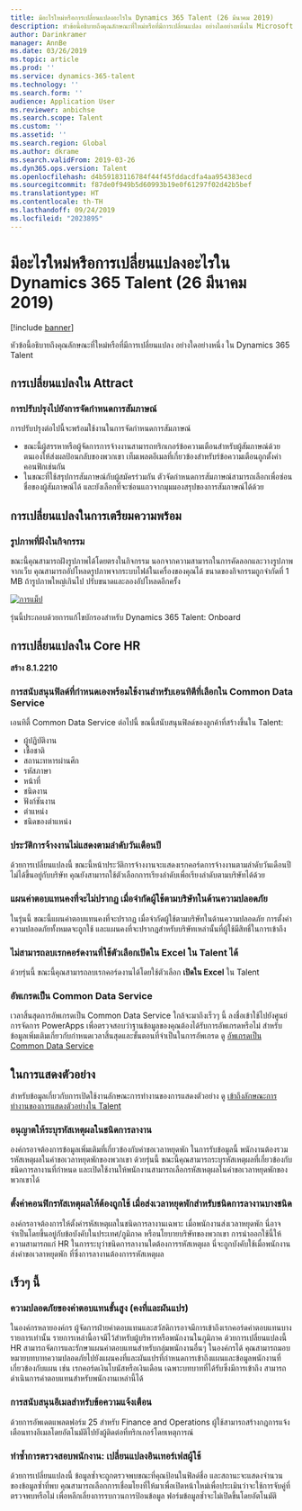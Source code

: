 ```yaml
---
title: มีอะไรใหม่หรือการเปลี่ยนแปลงอะไรใน Dynamics 365 Talent (26 มีนาคม 2019)
description: หัวข้อนี้อธิบายถึงคุณลักษณะที่ใหม่หรือที่มีการเปลี่ยนแปลง อย่างใดอย่างหนึ่งใน Microsoft Dynamics 365 Talent
author: Darinkramer
manager: AnnBe
ms.date: 03/26/2019
ms.topic: article
ms.prod: ''
ms.service: dynamics-365-talent
ms.technology: ''
ms.search.form: ''
audience: Application User
ms.reviewer: anbichse
ms.search.scope: Talent
ms.custom: ''
ms.assetid: ''
ms.search.region: Global
ms.author: dkrame
ms.search.validFrom: 2019-03-26
ms.dyn365.ops.version: Talent
ms.openlocfilehash: d4b59183116784f44f45fddacdfa4aa954383ecd
ms.sourcegitcommit: f87de0f949b5d60993b19e0f61297f02d42b5bef
ms.translationtype: HT
ms.contentlocale: th-TH
ms.lasthandoff: 09/24/2019
ms.locfileid: "2023895"
---
```

# <a name="whats-new-or-changed-in-dynamics-365-talent-march-26-2019"></a>มีอะไรใหม่หรือการเปลี่ยนแปลงอะไรใน Dynamics 365 Talent (26 มีนาคม 2019)

[!include [banner](includes/banner.md)]

หัวข้อนี้อธิบายถึงคุณลักษณะที่ใหม่หรือที่มีการเปลี่ยนแปลง อย่างใดอย่างหนึ่ง ใน Dynamics 365 Talent

## <a name="changes-in-attract"></a>การเปลี่ยนแปลงใน Attract

### <a name="enhancements-to-interview-scheduling"></a>การปรับปรุงไปยังการจัดกำหนดการสัมภาษณ์
การปรับปรุงต่อไปนี้จะพร้อมใช้งานในการจัดกำหนดการสัมภาษณ์

- ขณะนี้ผู้สรรหาหรือผู้จัดการการจ้างงานสามารถทริกเกอร์ข้อความเตือนสำหรับผู้สัมภาษณ์ด้วยตนเองให้ส่งผลป้อนกลับของพวกเขา เท็มเพลตอีเมลที่เกี่ยวข้องสำหรับร์ข้อความเตือนถูกตั้งค่าคอนฟิกเช่นกัน
- ในขณะที่ใช้สรุปการสัมภาษณ์กับผู้สมัครร่วมกัน ตัวจัดกำหนดการสัมภาษณ์สามารถเลือกเพื่อซ่อนชื่อของผู้สัมภาษณ์ได้ และยังเลือกที่จะซ่อนแถวจากมุมมองสรุปของการสัมภาษณ์ได้ด้วย

## <a name="changes-in-onboard"></a>การเปลี่ยนแปลงในการเตรียมความพร้อม

### <a name="embedded-images-in-activities"></a>รูปภาพที่ฝังในกิจกรรม
ขณะนี้คุณสามารถฝังรูปภาพได้โดยตรงในกิจกรรม นอกจากความสามารถในการคัดลอกและวางรูปภาพจากเว็บ คุณสามารถอัปโหลดรูปภาพจากระบบไฟล์ในเครื่องของคุณได้ ขนาดของกิจกรรมถูกจำกัดที่ 1 MB ถ้ารูปภาพใหญ่เกินไป ปรับขนาดและลองอัปโหลดอีกครั้ง

[![การแม็ป](./media/embedimages.png)](./media/embedimages.png)

รุ่นนี้ประกอบด้วยการแก้ไขบักรองสำหรับ Dynamics 365 Talent: Onboard

## <a name="changes-in-core-hr"></a>การเปลี่ยนแปลงใน Core HR
**สร้าง 8.1.2210**

### <a name="custom-field-support-available-for-select-entities-in-common-data-service"></a>การสนับสนุนฟิลด์ที่กำหนดเองพร้อมใช้งานสำหรับเอนทิตีที่เลือกใน Common Data Service 

เอนทิตี้ Common Data Service ต่อไปนี้ ขณนี้สนับสนุนฟิลด์ของลูกค้าที่สร้างขึ้นใน Talent:

- ผู้ปฏิบัติงาน
- เชื้อชาติ
- สถานะทหารผ่านศึก
- รหัสภาษา
- หน้าที่
- ชนิดงาน
- ฟังก์ชันงาน
- ตำแหน่ง
- ชนิดของตำแหน่ง
 
### <a name="employment-history-not-displayed-chronologically"></a>ประวัติการจ้างงานไม่แสดงตามลำดับวันเดือนปี
ด้วยการเปลี่ยนแปลงนี้ ขณะนี้หน้าประวัติการจ้างงานจะแสดงเรกคอร์ดการจ้างงานตามลำดับวันเดือนปี ไม่ได้ขึ้นอยู่กับบริษัท คุณยังสามารถใช้ตัวเลือกการเรียงลำดับเพื่อเรียงลำดับตามบริษัทได้ด้วย

### <a name="fixed-compensation-plans-dont-appear-when-restricting-user-by-company-in-security"></a>แผนค่าตอบแทนคงที่จะไม่ปรากฏ เมื่อจำกัดผู้ใช้ตามบริษัทในด้านความปลอดภัย
ในรุ่นนี้ ขณะนี้แผนค่าตอบแทนคงที่จะปรากฏ เมื่อจำกัดผู้ใช้ตามบริษัทในด้านความปลอดภัย การตั้งค่าความปลอดภัยทั้งหมดจะถูกใช้ และแผนคงที่จะปรากฎสำหรับบริษัทเหล่านั้นที่ผู้ใช้มีสิทธิ์ในการเข้าถึง 

### <a name="cant-delete-job-records-using-open-in-excel-option-in-talent"></a>ไม่สามารถลบเรกคอร์ดงานที่ใช้ตัวเลือกเปิดใน Excel ใน Talent ได้
ด้วยรุ่นนี้ ขณะนี้คุณสามารถลบเรกคอร์ดงานได้โดยใช้ตัวเลือก **เปิดใน Excel** ใน Talent

### <a name="upgrade-to-common-data-service"></a>อัพเกรดเป็น Common Data Service
เวลาสิ้นสุดการอัพเกรดเป็น Common Data Service ใกล้จะมาถึงเร็วๆ นี้ ลงชื่อเข้าใช้ไปยังศูนย์การจัดการ PowerApps เพื่อตรวจสอบว่าฐานข้อมูลของคุณต้องได้รับการอัพเกรดหรือไม่ สำหรับข้อมูลเพิ่มเติมเกี่ยวกับกำหนดเวลาสิ้นสุดและขั้นตอนที่จำเป็นในการอัพเกรด ดู [อัพเกรดเป็น Common Data Service](https://docs.microsoft.com/common-data-service/upgradecds/introduction-upgrade-cds)

## <a name="in-preview"></a>ในการแสดงตัวอย่าง

สำหรับข้อมูลเกี่ยวกับการเปิดใช้งานลักษณะการทำงานของการแสดงตัวอย่าง ดู [เข้าถึงลักษณะการทำงานของการแสดงตัวอย่างใน Talent](./access-preview-feature.md)

### <a name="allow-reason-codes-to-be-specified-on-leave-types"></a>อนุญาตให้ระบุรหัสเหตุผลในชนิดการลางาน
องค์กรอาจต้องการข้อมูลเพิ่มเติมที่เกี่ยวข้องกับคำขอเวลาหยุดพัก ในการรับข้อมูลนี้ พนักงานต้องรวมรหัสเหตุผลในคำขอเวลาหยุดพักของพวกเขา ด้วยรุ่นนี้ ขณะนี้คุณสามารถระบุรหัสเหตุผลที่เกี่ยวข้องกับชนิดการลางานที่กำหนด และเปิดใช้งานให้พนักงานสามารถเลือกรหัสเหตุผลในคำขอเวลาหยุดพักของพวกเขาได้

### <a name="configure-reason-codes-to-be-required-when-submitting-time-off-for-certain-leave-types"></a>ตั้งค่าคอนฟิกรหัสเหตุผลให้ต้องถูกใช้ เมื่อส่งเวลาหยุดพักสำหรับชนิดการลางานบางชนิด
องค์กรอาจต้องการให้ตั้งค่ารหัสเหตุผลในชนิดการลางานเฉพาะ เมื่อพนักงานส่งเวลาหยุดพัก นี่อาจจำเป็นโดยขึ้นอยู่กับข้อบังคับในประเทศ/ภูมิภาค หรือนโยบายบริษัทของพวกเขา การนำออกใช้นี้ให้ความสามารถแก่ HR ในการระบุว่าชนิดการลางานใดต้องการรหัสเหตุผล นี่จะถูกบังคับใช้เมื่อพนักงานส่งคำขอเวลาหยุดพัก ที่ซึ่งการลางานต้องการรหัสเหตุผล

## <a name="coming-soon"></a>เร็วๆ นี้

###  <a name="advanced-compensation-security-fixed-and-variable"></a>ความปลอดภัยของค่าตอบแทนขั้นสูง (คงที่และผันแปร)
ในองค์กรหลายองค์กร ผู้จัดการฝ่ายค่าตอบแทนและสวัสดิการอาจมีการเข้าถึงเรกคอร์ดค่าตอบแทนบางรายการเท่านั้น รายการเหล่านี้อาจมีไว้สำหรับผู้บริหารหรือพนักงานในภูมิภาค ด้วยการเปลี่ยนแปลงนี้ HR สามารถจัดการและรักษาแผนค่าตอบแทนสำหรับกลุ่มพนักงานอื่นๆ ในองค์กรได้ คุณสามารถมอบหมายบทบาทความปลอดภัยไปยังแผนคงที่และผันแปรที่กำหนดการเข้าถึงแผนและข้อมูลพนักงานที่เกี่ยวข้องกับแผน เช่น เรกคอร์ดเงินโบนัสหรือเงินเดือน เฉพาะบทบาทที่ได้รับซึ่งมีการเข้าถึง สามารถดำเนินการค่าตอบแทนสำหรับพนักงานเหล่านี้ได้

###  <a name="email-support-for-alerts"></a>การสนับสนุนอีเมลสำหรับข้อความแจ้งเตือน
ด้วยการอัพเดตแพลตฟอร์ม 25 สำหรับ Finance and Operations ผู้ใช้สามารถสร้างกฎการแจ้งเตือนทางอีเมลโดยอัตโนมัติไปยังผู้ติดต่อที่ทริกเกอร์โดยเหตุการณ์ 

### <a name="duplicate-employee-checks-user-interface-changes"></a>ทำซ้ำการตรวจสอบพนักงาน: เปลี่ยนแปลงอินเทอร์เฟสผู้ใช้
ด้วยการเปลี่ยนแปลงนี้ ข้อมูลซ้ำจะถูกตรวจพบขณะที่คุณป้อนในฟิลด์ชื่อ และสถานะจะแสดงจำนวนของข้อมูลซ้ำที่พบ คุณสามารถเลือกการเชื่อมโยงที่ให้มาเพื่อเปิดหน้าใหม่เพื่อประเมินว่าจะใช้การจับคู่ที่ตรวจพบหรือไม่ เพื่อหลีกเลี่ยงการรบกวนการป้อนข้อมูล ฟอร์มข้อมูลซ้ำจะไม่เปิดขึ้นโดยอัตโนมัติ
